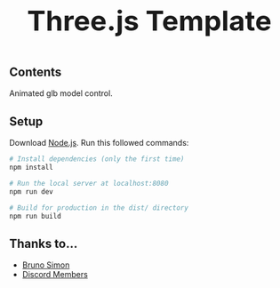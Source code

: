 # <p style="text-align: center; font-size: 50px">Three.js Template</p>

## Contents
Animated glb model control.

## Setup
Download [Node.js](https://nodejs.org/en/download/).
Run this followed commands:

``` bash
# Install dependencies (only the first time)
npm install

# Run the local server at localhost:8080
npm run dev

# Build for production in the dist/ directory
npm run build
```

## Thanks to...
* [Bruno Simon](https://threejs-journey.com/)
* [Discord Members](https://discord.gg/56GBJwAnUS)

